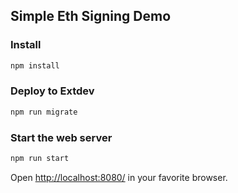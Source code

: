 

## Simple Eth Signing Demo

### Install

```bash
npm install
```

### Deploy to Extdev

```bash
npm run migrate
```

### Start the web server

```bash
npm run start
```

Open [http://localhost:8080/](http://localhost:8080/) in your favorite browser.